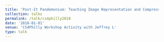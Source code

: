```yaml
---
title: 'Post-It Pandemonium: Teaching Image Representation and Compression with an "Unplugged" Activity'
collection: talks
permalink: /talk/cs4philly2018
date: '2018-01-01'
venue: 'CS4Philly Workshop Activity with Jeffrey L'
type: talk
---
```


